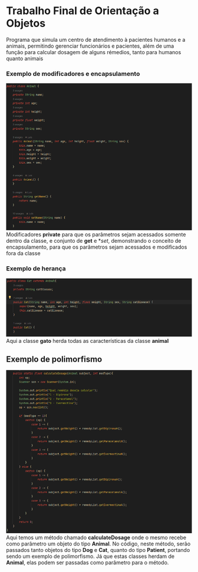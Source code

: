 # Trabalho Final de Orientação a Objetos
Programa que simula um centro de atendimento à pacientes humanos e a animais, permitindo gerenciar funcionários e pacientes, além de uma função para calcular dosagem de alguns rémedios, tanto para humanos quanto animais

### Exemplo de modificadores e encapsulamento
![screenchot](https://raw.githubusercontent.com/luismineo/TrabFinalOOP/main/src/imgs/mod_encp.png)
Modificadores **private** para que os parâmetros sejam acessados somente dentro da classe, e conjunto de **get** e **set*, demonstrando o conceito de encapsulamento, para que os parâmetros sejam acessados e modificados fora da classe

### Exemplo de herança
![screenchot](https://raw.githubusercontent.com/luismineo/TrabFinalOOP/main/src/imgs/hertg.png)
Aqui a classe **gato** herda todas as características da classe **animal**

## Exemplo de polimorfismo
![screenchot](https://raw.githubusercontent.com/luismineo/TrabFinalOOP/main/src/imgs/polimorfismo.png)
Aqui temos um método chamado **calculateDosage** onde o mesmo recebe como parâmetro um objeto do tipo **Animal**. No código, neste método, serão passados tanto objetos do tipo **Dog** e **Cat**, quanto do tipo **Patient**, portando sendo um exemplo de polimorfismo. Já que estas classes herdam de **Animal**, elas podem ser passadas como parâmetro para o método.
